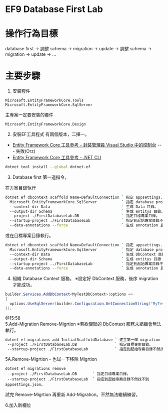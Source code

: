 # EF9 Database First Lab

# 操作行為目標
database first → 調整 schema → migration → update → 調整 schema → migration → update → ...

# 主要步驟
1. 安裝套件
```
Microsoft.EntityFrameworkCore.Tools
Microsoft.EntityFrameworkCore.SqlServer
```
主專案一定要安裝的套件
```
Microsoft.EntityFrameworkCore.Design
```

2. 安裝EF工具程式
有兩個版本，二擇一。 
 - [Entity Framework Core 工具參考 - 封裝管理員 Visual Studio 中的控制台](https://learn.microsoft.com/zh-tw/ef/core/cli/powershell) --- 失敗(Orz)
 - [Entity Framework Core 工具參考 - .NET CLI](https://learn.microsoft.com/zh-tw/ef/core/cli/dotnet)

```bash
dotnet tool install --global dotnet-ef
```

3. Database first 第一道指令，

在方案目錄執行
```bash
dotnet ef dbcontext scaffold Name=DefaultConnection ` 指定 appsettings.json 設定的連線字串。
  Microsoft.EntityFrameworkCore.SqlServer           ` 指定 database provider。
  --context-dir Data                                ` 生成 Data 目錄。
  --output-dir Schema                               ` 生成 entitys 目錄。
  --project ./FirstDatabaseLab.DB                   ` 指定目標專案目錄。
  --startup-project ./FirstDatabaseLab              ` 指定到起始專案目錄不然找不到 appsettings.json。
  --data-annotations --force                        ` 生成 annotation 且強制覆寫。
```

或在目標專案目錄執行。
```bash
dotnet ef dbcontext scaffold Name=DefaultConnection ` 指定 appsettings.json 設定的連線字串
  Microsoft.EntityFrameworkCore.SqlServer           ` 指定 database provider
  --context-dir Data                                ` 生成 DbContext 目錄
  --output-dir Schema                               ` 生成 entitys 目錄
  --startup-project ../FirstDatabaseLab             ` 指定到起始專案目錄不然找不到 appsettings.json
  --data-annotations --force                        ` 生成 annotation 且強制覆寫。
```

4. 組織 Database Context 服務。
※設定好 DbContext 服務，後序 migration 才能成功。
```program.cs
builder.Services.AddDbContext<MyTestDbContext>(options =>
{
  options.UseSqlServer(builder.Configuration.GetConnectionString("MyTestDB_SqlServer"));
});
```

@15:58   
5.Add-Migration <name>
Remove-Migrtion
※若欲關聯的 DbContext 服務未組織會無法執行。 

```bash
dotnet ef migrations add InitialScaffoldDatabase ` 建立第一個 migration 並指定名稱。
 --project ./FirstDatabaseLab.DB                 ` 指定目標專案目錄。
 --startup-project ./FirstDatabaseLab            ` 指定到起始專案目錄不然找不到 appsettings.json。
```  

5A.Remove-Migrtion - 也試一下移除 Migrtion
```base
dotnet ef migrations remove
 --project ./FirstDatabaseLab.DB       ` 指定目標專案目錄。
 --startup-project ./FirstDatabaseLab  ` 指定到起始專案目錄不然找不到 appsettings.json。
```
試完 Remove-Migrtion 再重新 Add-Migration。不然無法繼續練習。

6.加入新欄位

